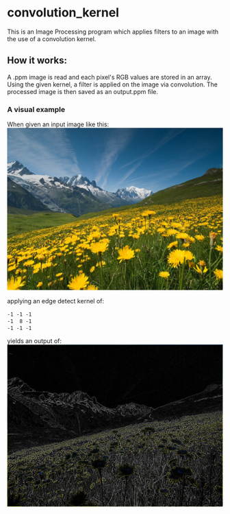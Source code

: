 # convolution_kernel
This is an Image Processing program which applies filters to an image with the use of a convolution kernel.

## How it works:
A .ppm image is read and each pixel's RGB values are stored in an array. Using the given kernel, a filter is applied on the image via convolution. The processed image is then saved as an output.ppm file.


### A visual example

When given an input image like this:
![input image](images\flowers.jpg)

applying an edge detect kernel of:
```
-1 -1 -1
-1  8 -1
-1 -1 -1
```
yields an output of:
![output image](images\output.jpg)
